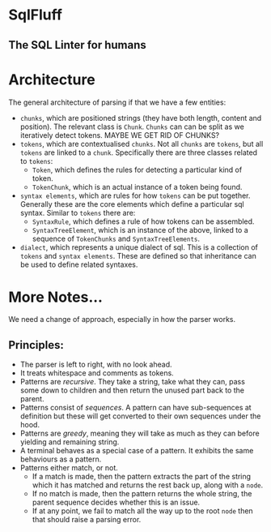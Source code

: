 # SqlFluff
## The SQL Linter for humans

# Architecture

The general architecture of parsing if that we have a few entities:
- `chunks`, which are positioned strings (they have both length, content and position).
  The relevant class is `Chunk`. `Chunks` can can be split as we iteratively detect
  tokens. MAYBE WE GET RID OF CHUNKS?
- `tokens`, which are contextualised `chunks`. Not all `chunks` are `tokens`,
  but all `tokens` are linked to a `chunk`. Specifically there are three classes
  related to `tokens`:
  - `Token`, which defines the rules for detecting a particular kind of token.
  - `TokenChunk`, which is an actual instance of a token being found.
- `syntax elements`, which are rules for how `tokens` can be put together. Generally
  these are the core elements which define a particular sql syntax. Similar to `tokens`
  there are:
  - `SyntaxRule`, which defines a rule of how tokens can be assembled.
  - `SyntaxTreeElement`, which is an instance of the above, linked to a sequence 
    of `TokenChunks` and `SyntaxTreeElements`.
- `dialect`, which represents a unique dialect of sql. This is a collection of `tokens`
  and `syntax elements`. These are defined so that inheritance can be used to define
  related syntaxes.
  

# More Notes...

We need a change of approach, especially in how the parser works.

## Principles:
- The parser is left to right, with no look ahead.
- It treats whitespace and comments as tokens.
- Patterns are *recursive*. They take a string, take what they can, pass some down to
  children and then return the unused part back to the parent.
- Patterns consist of *sequences*. A pattern can have sub-sequences at definition
  but these will get converted to their own sequences under the hood.
- Patterns are *greedy*, meaning they will take as much as they can before yielding
  and remaining string.
- A terminal behaves as a special case of a pattern. It exhibits the same behaviours
  as a pattern.
- Patterns either match, or not.
  - If a match is made, then the pattern extracts the part of the string which it
    has matched and returns the rest back up, along with a `node`.
  - If no match is made, then the pattern returns the whole string, the parent
    sequence decides whether this is an issue.
  - If at any point, we fail to match all the way up to the root `node` then that
    should raise a parsing error.
